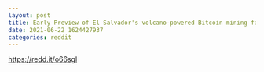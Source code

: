 ```yaml
--- 
layout: post 
title: Early Preview of El Salvador's volcano-powered Bitcoin mining facility 
date: 2021-06-22 1624427937 
categories: reddit 
--- 
```

https://redd.it/o66sgl